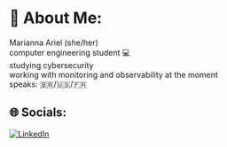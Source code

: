 # 💫 About Me:
Marianna Ariel (she/her)<br>computer engineering student 💻<br>studying cybersecurity  
working with monitoring and observability at the moment <br>speaks: 🇧🇷/🇺🇸/🇫🇷


## 🌐 Socials:
[![LinkedIn](https://img.shields.io/badge/LinkedIn-%230077B5.svg?logo=linkedin&logoColor=white)](https://linkedin.com/in/mariannaariel) 



<!-- Proudly created with GPRM ( https://gprm.itsvg.in ) -->
